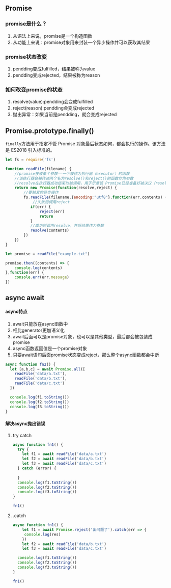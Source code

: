## Promise

### promise是什么？

1. 从语法上来说，promise是一个构造函数
2. 从功能上来说：promise对象用来封装一个异步操作并可以获取其结果



### promise状态改变

1. pendding变成fulfilled，结果被称为value
2. pendding变成rejected，结果被称为reason



### 如何改变promise的状态

1. resolve(value):pendding会变成fulfilled
2. reject(reason):pendding会变成rejected
3. 抛出异常：如果当前是pendding，就会变成rejected



## Promise.prototype.finally()

`finally`方法用于指定不管 Promise 对象最后状态如何，都会执行的操作。该方法是 ES2018 引入标准的。





```javascript
let fs = require('fs')

function readFile(filename) {
    //promise接收单个参数——一个被称为执行器（executor）的函数
    //该执行器会被传递两个名为resolve()和reject()的函数作为参数
    //resolve在执行器成功结束时被调用，用于示意该 Promise已经准备好被决议（resolved），而reject()函数则表明执行器的操作已失败。
    return new Promise(function(resolve,reject) {
        //要触发的异步操作
        fs.readFile(filename,{encoding:"utf8"},function(err,contents) {
            //失败则调用reject  
           if(err) {
               reject(err)
               return
           } 
           //成功则调用resolve，并将结果作为参数
           resolve(contents)
        })
    })
}

let promise = readFile("example.txt")

promise.then((contents) => {
    console.log(contents)
},function(err) {
    console.err(err.message)
})
```



## async await

#### async特点

1. await只能放在async函数中
2. 相比generator更加语义化
3. await后面可以是promise对象，也可以是其他类型，最后都会被包装成promise
4. async函数返回值是一个promise对象
5. 只要await语句后面promise状态变成reject，那么整个async函数都会中断

```javascript
async function fn2() {
  let [a,b,c] = await Promise.all([
    readFile('data/a.txt'),
    readFile('data/b.txt'),
    readFile('data/c.txt')
  ])

  console.log(f1.toString())
  console.log(f2.toString())
  console.log(f3.toString())
}
```



#### 解决async抛出错误

1. try catch

   ```javascript
   async function fn1() {
     try {
       let f1 = await readFile('data/a.txt')
       let f2 = await readFile('data/b.txt')
       let f3 = await readFile('data/c.txt')
     } catch (error) {
       
     }
     console.log(f1.toString())
     console.log(f2.toString())
     console.log(f3.toString())
   }
   
   fn1()
   ```

   

2. .catch

   ```javascript
   async function fn1() {
       let f1 = await Promise.reject('出问题了').catch(err => {
   		console.log(res)
       })
       let f2 = await readFile('data/b.txt')
       let f3 = await readFile('data/c.txt')
   
     console.log(f1.toString())
     console.log(f2.toString())
     console.log(f3.toString())
   }
   
   fn1()
   ```

   

   